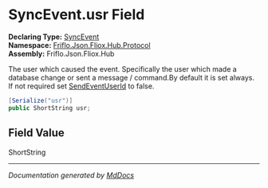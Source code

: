 ﻿<!--  
  <auto-generated>   
    The contents of this file were generated by a tool.  
    Changes to this file may be list if the file is regenerated  
  </auto-generated>   
-->

# SyncEvent.usr Field

**Declaring Type:** [SyncEvent](../index.md)  
**Namespace:** [Friflo.Json.Fliox.Hub.Protocol](../../index.md)  
**Assembly:** Friflo.Json.Fliox.Hub

The user which caused the event. Specifically the user which made a database change or sent a message \/ command.By default it is set always. If not required set [SendEventUserId](../../../Host/Event/EventDispatcher/properties/SendEventUserId.md) to false.

```csharp
[Serialize("usr")]
public ShortString usr;
```

## Field Value

ShortString

___

*Documentation generated by [MdDocs](https://github.com/ap0llo/mddocs)*

